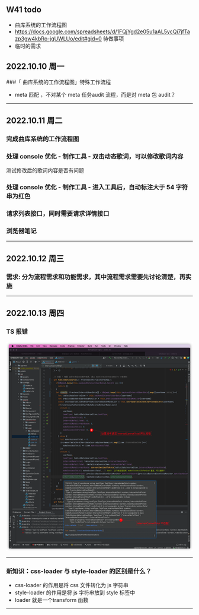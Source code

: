 ## W41 todo

- 曲库系统的工作流程图
- https://docs.google.com/spreadsheets/d/1FQjYgd2e05u1aAL5ycQi7jfTazp3gw4kbRo-jgUWLUo/edit#gid=0 待做事项
- 临时的需求



## 2022.10.10 周一

###「 曲库系统的工作流程图」特殊工作流程

- meta 匹配 ，不对某个 meta 任务audit 流程，而是对 meta 包 audit？

---

## 2022.10.11 周二

### 完成曲库系统的工作流程图

### 处理 console 优化 - 制作工具 - 双击动态歌词，可以修改歌词内容

测试修改后的歌词内容是否有问题

### 处理 console 优化 - 制作工具 - 进入工具后，自动标注大于 54 字符串为红色

### 请求列表接口，同时需要请求详情接口

### 浏览器笔记

---

## 2022.10.12 周三

### 需求: 分为流程需求和功能需求，其中流程需求需要先讨论清楚，再实施

---

## 2022.10.13 周四

### TS 报错

![image-20221013150822325](https://raw.githubusercontent.com/wojiaofengzhongzhuifeng/iamge-host-2/master/image-20221013150822325.png)

---

### 新知识：css-loader 与 style-loader 的区别是什么？

- css-loader 的作用是将 css 文件转化为 js 字符串
- style-loader 的作用是将 js 字符串放到 style 标签中
- loader 就是一个transform 函数

---

### 







